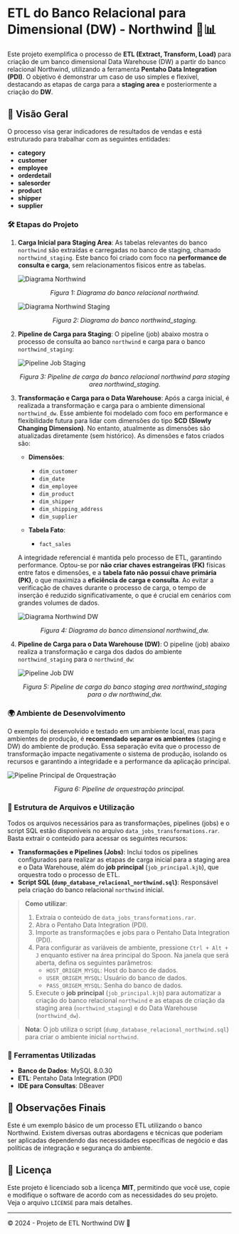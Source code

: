 # ETL do Banco Relacional para Dimensional (DW) - Northwind 🏢📊

Este projeto exemplifica o processo de **ETL (Extract, Transform, Load)** para criação de um banco dimensional Data Warehouse (DW) a partir do banco relacional Northwind, utilizando a ferramenta **Pentaho Data Integration (PDI)**. O objetivo é demonstrar um caso de uso simples e flexível, destacando as etapas de carga para a **staging area** e posteriormente a criação do **DW**.

## 🚀 Visão Geral

O processo visa gerar indicadores de resultados de vendas e está estruturado para trabalhar com as seguintes entidades:

- **category**
- **customer**
- **employee**
- **orderdetail**
- **salesorder**
- **product**
- **shipper**
- **supplier**

### 🛠️ Etapas do Projeto

1. **Carga Inicial para Staging Area**: As tabelas relevantes do banco `northwind` são extraídas e carregadas no banco de staging, chamado `northwind_staging`. Este banco foi criado com foco na **performance de consulta e carga**, sem relacionamentos físicos entre as tabelas.

   ![Diagrama Northwind](northwind.png)
   <p align="center"><em>Figura 1: Diagrama do banco relacional northwind.</em></p>

   ![Diagrama Northwind Staging](northwind_staging.png)
   <p align="center"><em>Figura 2: Diagrama do banco northwind_staging.</em></p>

3. **Pipeline de Carga para Staging**: O pipeline (job) abaixo mostra o processo de consulta ao banco `northwind` e carga para o banco `northwind_staging`:

   ![Pipeline Job Staging](job_staging.png)
   <p align="center"><em>Figura 3: Pipeline de carga do banco relacional northwind para staging area northwind_staging.</em></p>

4. **Transformação e Carga para o Data Warehouse**: Após a carga inicial, é realizada a transformação e carga para o ambiente dimensional `northwind_dw`. Esse ambiente foi modelado com foco em performance e flexibilidade futura para lidar com dimensões do tipo **SCD (Slowly Changing Dimension)**. No entanto, atualmente as dimensões são atualizadas diretamente (sem histórico). As dimensões e fatos criados são:

   - **Dimensões**:
     - `dim_customer`
     - `dim_date`
     - `dim_employee`
     - `dim_product`
     - `dim_shipper`
     - `dim_shipping_address`
     - `dim_supplier`
   
   - **Tabela Fato**:
     - `fact_sales`

   A integridade referencial é mantida pelo processo de ETL, garantindo performance. Optou-se por **não criar chaves estrangeiras (FK)** físicas entre fatos e dimensões, e a **tabela fato não possui chave primária (PK)**, o que maximiza a **eficiência de carga e consulta**. Ao evitar a verificação de chaves durante o processo de carga, o tempo de inserção é reduzido significativamente, o que é crucial em cenários com grandes volumes de dados.

   ![Diagrama Northwind DW](northwind_dw.png)
   <p align="center"><em>Figura 4: Diagrama do banco dimensional northwind_dw.</em></p>

6. **Pipeline de Carga para o Data Warehouse (DW)**: O pipeline (job) abaixo realiza a transformação e carga dos dados do ambiente `northwind_staging` para o `northwind_dw`:

   ![Pipeline Job DW](job_dw.png)
   <p align="center"><em>Figura 5: Pipeline de carga do banco staging area northwind_staging para o dw northwind_dw.</em></p>

### 🌍 Ambiente de Desenvolvimento

O exemplo foi desenvolvido e testado em um ambiente local, mas para ambientes de produção, é **recomendado separar os ambientes** (staging e DW) do ambiente de produção. Essa separação evita que o processo de transformação impacte negativamente o sistema de produção, isolando os recursos e garantindo a integridade e a performance da aplicação principal.

   ![Pipeline Principal de Orquestração](job_principal.png)
   <p align="center"><em>Figura 6: Pipeline de orquestração principal.</em></p>

### 📂 Estrutura de Arquivos e Utilização

Todos os arquivos necessários para as transformações, pipelines (jobs) e o script SQL estão disponíveis no arquivo `data_jobs_transformations.rar`. Basta extrair o conteúdo para acessar os seguintes recursos:

- **Transformações e Pipelines (Jobs)**: Inclui todos os pipelines configurados para realizar as etapas de carga inicial para a staging area e o Data Warehouse, além do **job principal** (`job_principal.kjb`), que orquestra todo o processo de ETL.
- **Script SQL (`dump_database_relacional_northwind.sql`)**: Responsável pela criação do banco relacional `northwind` inicial.

> **Como utilizar**: 
> 1. Extraia o conteúdo de `data_jobs_transformations.rar`.
> 2. Abra o Pentaho Data Integration (PDI).
> 3. Importe as transformações e jobs para o Pentaho Data Integration (PDI).
> 4. Para configurar as variáveis de ambiente, pressione `Ctrl + Alt + J` enquanto estiver na área principal do Spoon. Na janela que será aberta, defina os seguintes parâmetros:
>    - `HOST_ORIGEM_MYSQL`: Host do banco de dados.
>    - `USER_ORIGEM_MYSQL`: Usuário do banco de dados.
>    - `PASS_ORIGEM_MYSQL`: Senha do banco de dados.
> 5. Execute o **job principal** (`job_principal.kjb`) para automatizar a criação do banco relacional `northwind` e as etapas de criação da staging area (`northwind_staging`) e do Data Warehouse (`northwind_dw`).

> **Nota**: O job utiliza o script (`dump_database_relacional_northwind.sql`) para criar o ambiente inicial `northwind`.

### 🧰 Ferramentas Utilizadas

- **Banco de Dados**: MySQL 8.0.30
- **ETL**: Pentaho Data Integration (PDI)
- **IDE para Consultas**: DBeaver

## 📝 Observações Finais

Este é um exemplo básico de um processo ETL utilizando o banco Northwind. Existem diversas outras abordagens e técnicas que poderiam ser aplicadas dependendo das necessidades específicas de negócio e das políticas de integração e segurança do ambiente.

## 📜 Licença

Este projeto é licenciado sob a licença **MIT**, permitindo que você use, copie e modifique o software de acordo com as necessidades do seu projeto. Veja o arquivo `LICENSE` para mais detalhes.

---

© 2024 - Projeto de ETL Northwind DW 🚀
